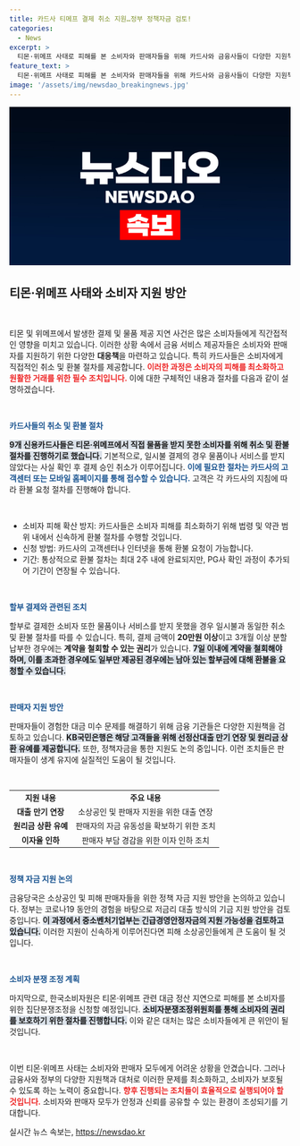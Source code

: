 ```yaml
---
title: 카드사 티메프 결제 취소 지원…정부 정책자금 검토!
categories:
  - News
excerpt: >
  티몬·위메프 사태로 피해를 본 소비자와 판매자들을 위해 카드사와 금융사들이 다양한 지원책을 마련했습니다. 9개 카드사는 환불 절차를 진행하고, KB국민은행은 대출 만기 연장과 이자율 인하를 발표했습니다. 정부도 소상공인 지원 방안을 논의 중입니다. 위기의 순간, 누가 가장 먼저 돕는지 살펴보세요!
feature_text: >
  티몬·위메프 사태로 피해를 본 소비자와 판매자들을 위해 카드사와 금융사들이 다양한 지원책을 마련했습니다. 9개 카드사는 환불 절차를 진행하고, KB국민은행은 대출 만기 연장과 이자율 인하를 발표했습니다. 정부도 소상공인 지원 방안을 논의 중입니다. 위기의 순간, 누가 가장 먼저 돕는지 살펴보세요!
image: '/assets/img/newsdao_breakingnews.jpg'
---
```


<p><img src="/assets/img/newsdao_breakingnews.jpg" alt="cryptoinkorea 속보" /></p>

<h2 data-ke-size="size26">티몬·위메프 사태와 소비자 지원 방안</h2>

<p data-ke-size="size16">&nbsp;</p>

<p>티몬 및 위메프에서 발생한 결제 및 물품 제공 지연 사건은 많은 소비자들에게 직간접적인 영향을 미치고 있습니다. 이러한 상황 속에서 금융 서비스 제공자들은 소비자와 판매자를 지원하기 위한 다양한 <strong>대응책</strong>을 마련하고 있습니다. 특히 카드사들은 소비자에게 직접적인 취소 및 환불 절차를 제공합니다. <b><span style="color: #ee2323;">이러한 과정은 소비자의 피해를 최소화하고 원활한 거래를 위한 필수 조치입니다.</span></b> 이에 대한 구체적인 내용과 절차를 다음과 같이 설명하겠습니다.</p>

<p data-ke-size="size16">&nbsp;</p>

<p><b><span style="color: #1a5490;">카드사들의 취소 및 환불 절차</span></b></p>

<p><b><span style="background-color: #21538527;">9개 신용카드사들은 티몬·위메프에서 직접 물품을 받지 못한 소비자를 위해 취소 및 환불 절차를 진행하기로 했습니다.</span></b> 기본적으로, 일시불 결제의 경우 물품이나 서비스를 받지 않았다는 사실 확인 후 결제 승인 취소가 이루어집니다. <b><span style="color: #1a5490;">이에 필요한 절차는 카드사의 고객센터 또는 모바일 홈페이지를 통해 접수할 수 있습니다.</span></b> 고객은 각 카드사의 지침에 따라 환불 요청 절차를 진행해야 합니다.</p>

<p data-ke-size="size16">&nbsp;</p>

<ul>
<li>소비자 피해 확산 방지: 카드사들은 소비자 피해를 최소화하기 위해 법령 및 약관 범위 내에서 신속하게 환불 절차를 수행할 것입니다.</li>
<li>신청 방법: 카드사의 고객센터나 인터넷을 통해 환불 요청이 가능합니다.</li>
<li>기간: 통상적으로 환불 절차는 최대 2주 내에 완료되지만, PG사 확인 과정이 추가되어 기간이 연장될 수 있습니다.</li>
</ul>

<p data-ke-size="size16">&nbsp;</p>

<p><b><span style="color: #1a5490;">할부 결제와 관련된 조치</span></b></p>

<p>할부로 결제한 소비자 또한 물품이나 서비스를 받지 못했을 경우 일시불과 동일한 취소 및 환불 절차를 따를 수 있습니다. 특히, 결제 금액이 <strong>20만원 이상</strong>이고 3개월 이상 분할 납부한 경우에는 <strong>계약을 철회할 수 있는 권리</strong>가 있습니다. <b><span style="background-color: #21538527;">7일 이내에 계약을 철회해야 하며, 이를 초과한 경우에도 일부만 제공된 경우에는 남아 있는 할부금에 대해 환불을 요청할 수 있습니다.</span></b></p>

<p data-ke-size="size16">&nbsp;</p>

<p><b><span style="color: #1a5490;">판매자 지원 방안</span></b></p>

<p>판매자들이 경험한 대금 미수 문제를 해결하기 위해 금융 기관들은 다양한 지원책을 검토하고 있습니다. <b><span style="background-color: #21538527;">KB국민은행은 해당 고객들을 위해 선정산대출 만기 연장 및 원리금 상환 유예를 제공합니다.</span></b> 또한, 정책자금을 통한 지원도 논의 중입니다. 이런 조치들은 판매자들이 생계 유지에 실질적인 도움이 될 것입니다.</p>

<p data-ke-size="size16">&nbsp;</p>

<table>
<tr>
<td style="text-align: center; height: 17px;"><b>지원 내용</b></td>
<td style="text-align: center; height: 17px;"><b>주요 내용</b></td>
</tr>
<tr>
<td style="text-align: center; height: 17px;"><b>대출 만기 연장</b></td>
<td style="text-align: center; height: 17px;">소상공인 및 판매자 지원을 위한 대출 연장</td>
</tr>
<tr>
<td style="text-align: center; height: 17px;"><b>원리금 상환 유예</b></td>
<td style="text-align: center; height: 17px;">판매자의 자금 유동성을 확보하기 위한 조치</td>
</tr>
<tr>
<td style="text-align: center; height: 17px;"><b>이자율 인하</b></td>
<td style="text-align: center; height: 17px;">판매자 부담 경감을 위한 이자 인하 조치</td>
</tr>
</table>

<p data-ke-size="size16">&nbsp;</p>

<p><b><span style="color: #1a5490;">정책 자금 지원 논의</span></b></p>

<p>금융당국은 소상공인 및 피해 판매자들을 위한 정책 자금 지원 방안을 논의하고 있습니다. 정부는 코로나19 동안의 경험을 바탕으로 저금리 대출 방식의 기금 지원 방안을 검토 중입니다. <b><span style="background-color: #21538527;">이 과정에서 중소벤처기업부는 긴급경영안정자금의 지원 가능성을 검토하고 있습니다.</span></b> 이러한 지원이 신속하게 이루어진다면 피해 소상공인들에게 큰 도움이 될 것입니다.</p>

<p data-ke-size="size16">&nbsp;</p>

<p><b><span style="color: #1a5490;">소비자 분쟁 조정 계획</span></b></p>

<p>마지막으로, 한국소비자원은 티몬·위메프 관련 대금 정산 지연으로 피해를 본 소비자를 위한 집단분쟁조정을 신청할 예정입니다. <b><span style="background-color: #21538527;">소비자분쟁조정위원회를 통해 소비자의 권리를 보호하기 위한 절차를 진행합니다.</span></b> 이와 같은 대처는 많은 소비자들에게 큰 위안이 될 것입니다.</p>

<p data-ke-size="size16">&nbsp;</p>

<p>이번 티몬·위메프 사태는 소비자와 판매자 모두에게 어려운 상황을 안겼습니다. 그러나 금융사와 정부의 다양한 지원책과 대처로 이러한 문제를 최소화하고, 소비자가 보호될 수 있도록 하는 노력이 중요합니다. <b><span style="color: #ee2323;">향후 진행되는 조치들이 효율적으로 실행되어야 할 것입니다.</span></b> 소비자와 판매자 모두가 안정과 신뢰를 공유할 수 있는 환경이 조성되기를 기대합니다.</p>
실시간 뉴스 속보는, <a href="https://newsdao.kr" rel="dofollow">https://newsdao.kr</a>


